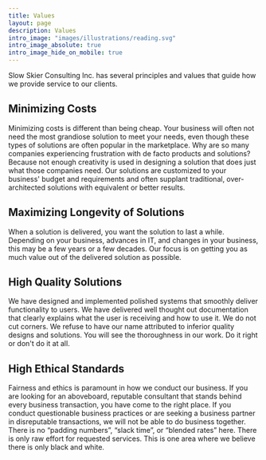 ```yaml
---
title: Values
layout: page
description: Values
intro_image: "images/illustrations/reading.svg"
intro_image_absolute: true
intro_image_hide_on_mobile: true
---
```

<p style="width: 100%">
Slow Skier Consulting Inc. has several principles and values that guide how we provide service to our clients.
</p>

## Minimizing Costs
<p style="width: 100%">
Minimizing costs is different than being cheap. Your business will often not need the most grandiose solution to meet your needs, even though these types of solutions are often popular in the marketplace. Why are so many companies experiencing frustration with de facto products and solutions? Because not enough creativity is used in designing a solution that does just what those companies need. Our solutions are customized to your business' budget and requirements and often supplant traditional, over-architected solutions with equivalent or better results.
</p>

## Maximizing Longevity of Solutions
<p style="width: 100%">
When a solution is delivered, you want the solution to last a while. Depending on your business, advances in IT, and changes in your business, this may be a few years or a few decades. Our focus is on getting you as much value out of the delivered solution as possible.
</p>

## High Quality Solutions

<p style="width: 100%">
We have designed and implemented polished systems that smoothly deliver functionality to users. We have delivered well thought out documentation that clearly explains what the user is receiving and how to use it. We do not cut corners. We refuse to have our name attributed to inferior quality designs and solutions. You will see the thoroughness in our work. Do it right or don't do it at all.
</p>

## High Ethical Standards
<p style="width: 100%">
Fairness and ethics is paramount in how we conduct our business. If you are looking for an aboveboard, reputable consultant that stands behind every business transaction, you have come to the right place. If you conduct questionable business practices or are seeking a business partner in disreputable transactions, we will not be able to do business together. There is no “padding numbers”, “slack time”, or “blended rates” here. There is only raw effort for requested services. This is one area where we believe there is only black and white.
</p>